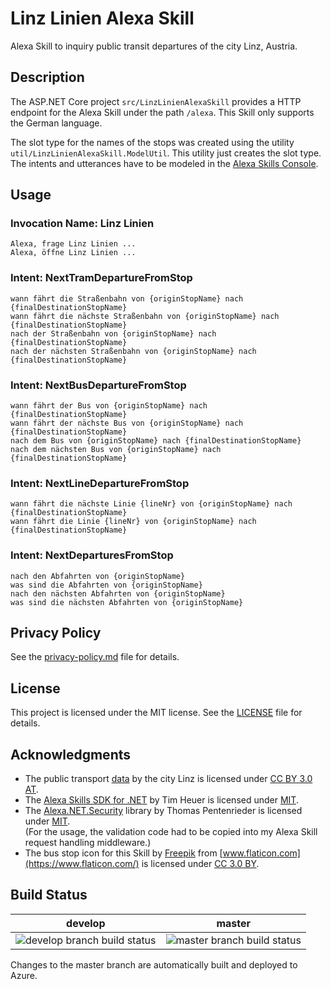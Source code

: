 # Linz Linien Alexa Skill
Alexa Skill to inquiry public transit departures of the city Linz, Austria. 

## Description
The ASP.NET Core project `src/LinzLinienAlexaSkill` provides a HTTP endpoint for the Alexa Skill under the path `/alexa`. This Skill only supports the German language. 

The slot type for the names of the stops was created using the utility `util/LinzLinienAlexaSkill.ModelUtil`. This utility just creates the slot type. The intents and utterances have to be modeled in the [Alexa Skills Console](https://developer.amazon.com/alexa/console/ask).

## Usage
### Invocation Name: Linz Linien
```
Alexa, frage Linz Linien ...
Alexa, öffne Linz Linien ... 
```

### Intent: NextTramDepartureFromStop
```
wann fährt die Straßenbahn von {originStopName} nach {finalDestinationStopName}
wann fährt die nächste Straßenbahn von {originStopName} nach {finalDestinationStopName}
nach der Straßenbahn von {originStopName} nach {finalDestinationStopName}
nach der nächsten Straßenbahn von {originStopName} nach {finalDestinationStopName}
```

### Intent: NextBusDepartureFromStop
```
wann fährt der Bus von {originStopName} nach {finalDestinationStopName}
wann fährt der nächste Bus von {originStopName} nach {finalDestinationStopName}
nach dem Bus von {originStopName} nach {finalDestinationStopName}
nach dem nächsten Bus von {originStopName} nach {finalDestinationStopName}
```

### Intent: NextLineDepartureFromStop
```
wann fährt die nächste Linie {lineNr} von {originStopName} nach {finalDestinationStopName}
wann fährt die Linie {lineNr} von {originStopName} nach {finalDestinationStopName}
```

### Intent: NextDeparturesFromStop
```
nach den Abfahrten von {originStopName}
was sind die Abfahrten von {originStopName}
nach den nächsten Abfahrten von {originStopName}
was sind die nächsten Abfahrten von {originStopName}
```

## Privacy Policy
See the [privacy-policy.md](privacy-policy.md) file for details.

## License
This project is licensed under the MIT license. See the [LICENSE](LICENSE) file for details.

## Acknowledgments
* The public transport [data](https://www.data.gv.at/katalog/dataset/9faa1734-607f-4bfd-b8c9-c5692bf37d55) by the city Linz is licensed under [CC BY 3.0 AT](https://creativecommons.org/licenses/by/3.0/at/deed.en).  
* The [Alexa Skills SDK for .NET](https://github.com/timheuer/alexa-skills-dotnet) by Tim Heuer is licensed under [MIT](https://github.com/timheuer/alexa-skills-dotnet/blob/master/LICENSE).
* The [Alexa.NET.Security](https://github.com/ThomasPe/Alexa.NET.Security) library by Thomas Pentenrieder is licensed under [MIT](https://github.com/ThomasPe/Alexa.NET.Security/blob/master/LICENSE).  
  (For the usage, the validation code had to be copied into my Alexa Skill request handling middleware.)
* The bus stop icon for this Skill by [Freepik](http://www.freepik.com) from [www.flaticon.com](https://www.flaticon.com/) is licensed under [CC 3.0 BY](http://creativecommons.org/licenses/by/3.0/).

## Build Status
develop | master
------------ | -------------
![develop branch build status](https://gurpreet-juttla.visualstudio.com/_apis/public/build/definitions/6edee6a0-af00-49f3-b7dc-aae3d17595f0/5/badge) | ![master branch build status](https://gurpreet-juttla.visualstudio.com/_apis/public/build/definitions/6edee6a0-af00-49f3-b7dc-aae3d17595f0/4/badge)

Changes to the master branch are automatically built and deployed to Azure.